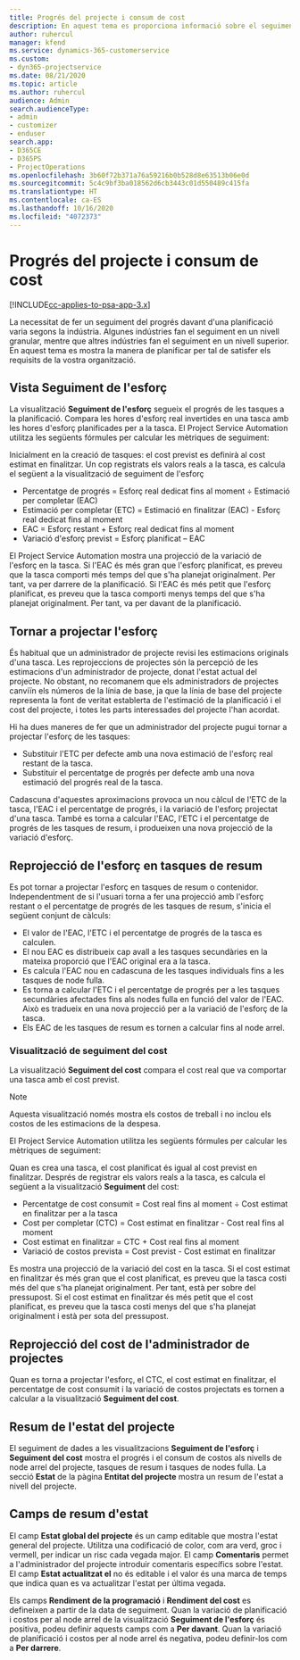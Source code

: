```yaml
---
title: Progrés del projecte i consum de cost
description: En aquest tema es proporciona informació sobre el seguiment del progrés del projecte i del consum de costos.
author: ruhercul
manager: kfend
ms.service: dynamics-365-customerservice
ms.custom:
- dyn365-projectservice
ms.date: 08/21/2020
ms.topic: article
ms.author: ruhercul
audience: Admin
search.audienceType:
- admin
- customizer
- enduser
search.app:
- D365CE
- D365PS
- ProjectOperations
ms.openlocfilehash: 3b60f72b371a76a59216b0b528d8e63513b06e0d
ms.sourcegitcommit: 5c4c9bf3ba018562d6cb3443c01d550489c415fa
ms.translationtype: HT
ms.contentlocale: ca-ES
ms.lasthandoff: 10/16/2020
ms.locfileid: "4072373"
---
```

# <a name="project-progress-and-cost-consumption"></a>Progrés del projecte i consum de cost

[!INCLUDE[cc-applies-to-psa-app-3.x](../includes/cc-applies-to-psa-app-3x.md)]

La necessitat de fer un seguiment del progrés davant d'una planificació varia segons la indústria. Algunes indústries fan el seguiment en un nivell granular, mentre que altres indústries fan el seguiment en un nivell superior. En aquest tema es mostra la manera de planificar per tal de satisfer els requisits de la vostra organització.

## <a name="effort-tracking-view"></a>Vista Seguiment de l'esforç

La visualització **Seguiment de l'esforç** segueix el progrés de les tasques a la planificació. Compara les hores d'esforç real invertides en una tasca amb les hores d'esforç planificades per a la tasca. El Project Service Automation utilitza les següents fórmules per calcular les mètriques de seguiment:

Inicialment en la creació de tasques: el cost previst es definirà al cost estimat en finalitzar. Un cop registrats els valors reals a la tasca, es calcula el següent a la visualització de seguiment de l'esforç

- Percentatge de progrés = Esforç real dedicat fins al moment ÷ Estimació per completar (EAC) 
- Estimació per completar (ETC) = Estimació en finalitzar (EAC) - Esforç real dedicat fins al moment 
- EAC = Esforç restant + Esforç real dedicat fins al moment 
- Variació d'esforç previst = Esforç planificat – EAC

El Project Service Automation mostra una projecció de la variació de l'esforç en la tasca. Si l'EAC és més gran que l'esforç planificat, es preveu que la tasca comporti més temps del que s'ha planejat originalment. Per tant, va per darrere de la planificació. Si l'EAC és més petit que l'esforç planificat, es preveu que la tasca comporti menys temps del que s'ha planejat originalment. Per tant, va per davant de la planificació.

## <a name="reprojecting-effort"></a>Tornar a projectar l'esforç

És habitual que un administrador de projecte revisi les estimacions originals d'una tasca. Les reprojeccions de projectes són la percepció de les estimacions d'un administrador de projecte, donat l'estat actual del projecte. No obstant, no recomanem que els administradors de projectes canviïn els números de la línia de base, ja que la línia de base del projecte representa la font de veritat establerta de l'estimació de la planificació i el cost del projecte, i totes les parts interessades del projecte l'han acordat.

Hi ha dues maneres de fer que un administrador del projecte pugui tornar a projectar l'esforç de les tasques:

- Substituir l'ETC per defecte amb una nova estimació de l'esforç real restant de la tasca. 
- Substituir el percentatge de progrés per defecte amb una nova estimació del progrés real de la tasca.

Cadascuna d'aquestes aproximacions provoca un nou càlcul de l'ETC de la tasca, l'EAC i el percentatge de progrés, i la variació de l'esforç projectat d'una tasca. També es torna a calcular l'EAC, l'ETC i el percentatge de progrés de les tasques de resum, i produeixen una nova projecció de la variació d'esforç.

## <a name="reprojection-of-effort-on-summary-tasks"></a>Reprojecció de l'esforç en tasques de resum

Es pot tornar a projectar l'esforç en tasques de resum o contenidor. Independentment de si l'usuari torna a fer una projecció amb l'esforç restant o el percentatge de progrés de les tasques de resum, s'inicia el següent conjunt de càlculs:

- El valor de l'EAC, l'ETC i el percentatge de progrés de la tasca es calculen.
- El nou EAC es distribueix cap avall a les tasques secundàries en la mateixa proporció que l'EAC original era a la tasca.
- Es calcula l'EAC nou en cadascuna de les tasques individuals fins a les tasques de node fulla. 
- Es torna a calcular l'ETC i el percentatge de progrés per a les tasques secundàries afectades fins als nodes fulla en funció del valor de l'EAC. Això es tradueix en una nova projecció per a la variació de l'esforç de la tasca. 
- Els EAC de les tasques de resum es tornen a calcular fins al node arrel.

### <a name="cost-tracking-view"></a>Visualització de seguiment del cost 

La visualització **Seguiment del cost** compara el cost real que va comportar una tasca amb el cost previst. 

> [!NOTE]
> Aquesta visualització només mostra els costos de treball i no inclou els costos de les estimacions de la despesa. 

El Project Service Automation utilitza les següents fórmules per calcular les mètriques de seguiment:

Quan es crea una tasca, el cost planificat és igual al cost previst en finalitzar. Després de registrar els valors reals a la tasca, es calcula el següent a la visualització **Seguiment** del cost:

 - Percentatge de cost consumit = Cost real fins al moment ÷ Cost estimat en finalitzar per a la tasca
 - Cost per completar (CTC) = Cost estimat en finalitzar - Cost real fins al moment
 - Cost estimat en finalitzar = CTC + Cost real fins al moment
 - Variació de costos prevista = Cost previst - Cost estimat en finalitzar

Es mostra una projecció de la variació del cost en la tasca. Si el cost estimat en finalitzar és més gran que el cost planificat, es preveu que la tasca costi més del que s'ha planejat originalment. Per tant, està per sobre del pressupost. Si el cost estimat en finalitzar és més petit que el cost planificat, es preveu que la tasca costi menys del que s'ha planejat originalment i està per sota del pressupost.

## <a name="project-managers-reprojection-of-cost"></a>Reprojecció del cost de l'administrador de projectes

Quan es torna a projectar l'esforç, el CTC, el cost estimat en finalitzar, el percentatge de cost consumit i la variació de costos projectats es tornen a calcular a la visualització **Seguiment del cost**.

## <a name="project-status-summary"></a>Resum de l'estat del projecte

El seguiment de dades a les visualitzacions **Seguiment de l'esforç** i **Seguiment del cost** mostra el progrés i el consum de costos als nivells de node arrel del projecte, tasques de resum i tasques de nodes fulla. La secció **Estat** de la pàgina **Entitat del projecte** mostra un resum de l'estat a nivell del projecte.

## <a name="status-summary-fields"></a>Camps de resum d'estat

El camp **Estat global del projecte** és un camp editable que mostra l'estat general del projecte. Utilitza una codificació de color, com ara verd, groc i vermell, per indicar un risc cada vegada major. El camp **Comentaris** permet a l'administrador del projecte introduir comentaris específics sobre l'estat. El camp **Estat actualitzat el** no és editable i el valor és una marca de temps que indica quan es va actualitzar l'estat per última vegada.

Els camps **Rendiment de la programació** i **Rendiment del cost** es defineixen a partir de la data de seguiment. Quan la variació de planificació i costos per al node arrel de la visualització **Seguiment de l'esforç** és positiva, podeu definir aquests camps com a **Per davant**. Quan la variació de planificació i costos per al node arrel és negativa, podeu definir-los com a **Per darrere**.
